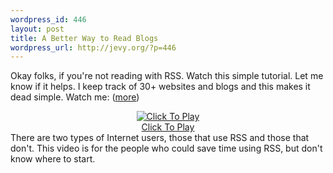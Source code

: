 ```yaml
--- 
wordpress_id: 446
layout: post
title: A Better Way to Read Blogs
wordpress_url: http://jevy.org/?p=446
---
```

Okay folks, if you're not reading with RSS.  Watch this simple tutorial.  Let me know if it helps.  I keep track of 30+ websites and blogs and this makes it dead simple.
Watch me: (<a href="http://jevy.org/?p=445">more</a>)
<!--more-->
<center>															<script type="text/javascript" src="http://blip.tv/scripts/pokkariPlayer.js"></script><script type="text/javascript" src="http://blip.tv/syndication/write_player?skin=js&posts_id=209879&source=3&autoplay=true&file_type=flv&player_width=&player_height="></script><div id="blip_movie_content_209879"><a href="http://blip.tv/file/get/Leelefever-RSSInPlainEnglish369.flv" onclick="play_blip_movie_209879(); return false;"><img src="http://blip.tv/file/get/Leelefever-RSSInPlainEnglish369.flv.jpg" border="0" title="Click To Play" /></a><br /><a href="http://blip.tv/file/get/Leelefever-RSSInPlainEnglish369.flv" onclick="play_blip_movie_209879(); return false;">Click To Play</a></div>										</center><div class="blip_description">There are two types of Internet users, those that use RSS and those that don't. This video is for the people who could save time using RSS, but don't know where to start. <br /></div>

